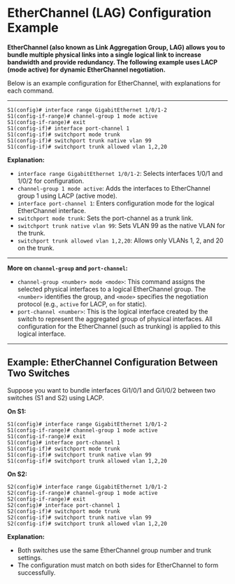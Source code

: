 # EtherChannel (LAG) Configuration Example

**EtherChannel (also known as Link Aggregation Group, LAG) allows you to bundle multiple physical links into a single logical link to increase bandwidth and provide redundancy. The following example uses LACP (mode active) for dynamic EtherChannel negotiation.**

Below is an example configuration for EtherChannel, with explanations for each command.

---

```
S1(config)# interface range GigabitEthernet 1/0/1-2
S1(config-if-range)# channel-group 1 mode active
S1(config-if-range)# exit
S1(config-if)# interface port-channel 1
S1(config-if)# switchport mode trunk
S1(config-if)# switchport trunk native vlan 99
S1(config-if)# switchport trunk allowed vlan 1,2,20
```
**Explanation:**
- `interface range GigabitEthernet 1/0/1-2`: Selects interfaces 1/0/1 and 1/0/2 for configuration.
- `channel-group 1 mode active`: Adds the interfaces to EtherChannel group 1 using LACP (active mode).
- `interface port-channel 1`: Enters configuration mode for the logical EtherChannel interface.
- `switchport mode trunk`: Sets the port-channel as a trunk link.
- `switchport trunk native vlan 99`: Sets VLAN 99 as the native VLAN for the trunk.
- `switchport trunk allowed vlan 1,2,20`: Allows only VLANs 1, 2, and 20 on the trunk.

---

**More on `channel-group` and `port-channel`:**
- `channel-group <number> mode <mode>`: This command assigns the selected physical interfaces to a logical EtherChannel group. The `<number>` identifies the group, and `<mode>` specifies the negotiation protocol (e.g., `active` for LACP, `on` for static).
- `port-channel <number>`: This is the logical interface created by the switch to represent the aggregated group of physical interfaces. All configuration for the EtherChannel (such as trunking) is applied to this logical interface.

---

## Example: EtherChannel Configuration Between Two Switches

Suppose you want to bundle interfaces Gi1/0/1 and Gi1/0/2 between two switches (S1 and S2) using LACP.

**On S1:**
```
S1(config)# interface range GigabitEthernet 1/0/1-2
S1(config-if-range)# channel-group 1 mode active
S1(config-if-range)# exit
S1(config)# interface port-channel 1
S1(config-if)# switchport mode trunk
S1(config-if)# switchport trunk native vlan 99
S1(config-if)# switchport trunk allowed vlan 1,2,20
```

**On S2:**
```
S2(config)# interface range GigabitEthernet 1/0/1-2
S2(config-if-range)# channel-group 1 mode active
S2(config-if-range)# exit
S2(config)# interface port-channel 1
S2(config-if)# switchport mode trunk
S2(config-if)# switchport trunk native vlan 99
S2(config-if)# switchport trunk allowed vlan 1,2,20
```

**Explanation:**  
- Both switches use the same EtherChannel group number and trunk settings.
- The configuration must match on both sides for EtherChannel to form successfully.
